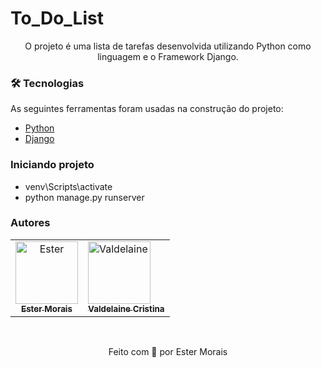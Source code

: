 # To_Do_List
<p align="center">O projeto é uma lista de tarefas desenvolvida utilizando Python como linguagem e o Framework Django.</p>

### 🛠 Tecnologias

As seguintes ferramentas foram usadas na construção do projeto:

- [Python](https://www.python.org/)
- [Django](https://www.djangoproject.com/)

### Iniciando projeto

- venv\Scripts\activate
- python manage.py runserver


### Autores

 <table>
  <td align="center">
    <a href="https://github.com/stehmorais">
      <img src="https://avatars.githubusercontent.com/u/97535906?v=4" width="100px" alt="Ester">
      <br>
      <sub>
        <b>Ester Morais</b>
      </sub>
    </a>
  </td>
  
  <td>
  <a href="https://github.com/Valdelainecristinaribeiro">
      <img src="https://avatars.githubusercontent.com/u/101229879?v=4" width="100px" alt="Valdelaine">
      <br>
      <sub>
        <b>Valdelaine Cristina</b>
      </sub>
    </a>
  </td>
</table>

<br>

<p align="center"> Feito com 💜 por Ester Morais </p>
